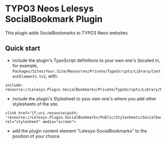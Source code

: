 TYPO3 Neos Lelesys SocialBookmark Plugin
======================

This plugin adds SocialBookmarks to TYPO3 Neos websites.

Quick start
-----------

* include the plugin's TypoScript definitions to your own one's (located in, for example, `Packages/Sites/Your.Site/Resources/Private/TypoScripts/Library/ContentElements.ts2`, with:

```
include: resource://Lelesys.Plugin.SocialBookmarks/Private/TypoScripts/Library/NodeTypes.ts2
```

* include the plugin's Stylesheet to your own one's where you add other stylesheets of the site.

```
<link href="{f:uri.resource(path: 'resource://Lelesys.Plugin.SocialBookmarks/Public/Stylesheets/Socialbookmark.css')}" rel="stylesheet" media="screen">
```

* add the plugin content element "Lelesys-SocialBookmarks" to the position of your choice.